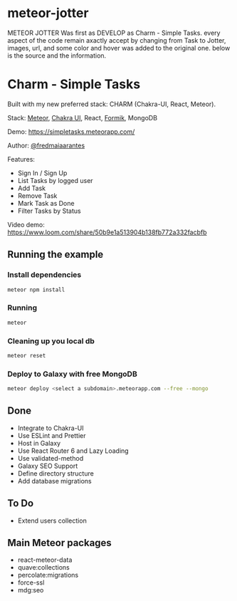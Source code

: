 # meteor-jotter

METEOR JOTTER Was first as DEVELOP as Charm - Simple Tasks. every aspect of the code remain axactly accept by changing from Task to Jotter, images, url, and some color and hover was added to the original one.
below is the source and the information.

# Charm - Simple Tasks

Built with my new preferred stack: CHARM (Chakra-UI, React, Meteor).

Stack: [Meteor](https://meteor.com), [Chakra UI](https://chakra-ui.com/), React, [Formik](https://formik.org/), MongoDB

Demo: <https://simpletasks.meteorapp.com/>

Author: [@fredmaiaarantes](https://twitter.com/fredmaiaarantes)

Features:

- Sign In / Sign Up
- List Tasks by logged user
- Add Task
- Remove Task
- Mark Task as Done
- Filter Tasks by Status

Video demo:
<https://www.loom.com/share/50b9e1a513904b138fb772a332facbfb>

## Running the example

### Install dependencies

```bash
meteor npm install
```

### Running

```bash
meteor
```

### Cleaning up you local db

```bash
meteor reset
```

### Deploy to Galaxy with free MongoDB

```bash
meteor deploy <select a subdomain>.meteorapp.com --free --mongo
```

## Done

- Integrate to Chakra-UI
- Use ESLint and Prettier
- Host in Galaxy
- Use React Router 6 and Lazy Loading
- Use validated-method
- Galaxy SEO Support
- Define directory structure
- Add database migrations

## To Do

- Extend users collection

## Main Meteor packages

- react-meteor-data
- quave:collections
- percolate:migrations
- force-ssl
- mdg:seo
